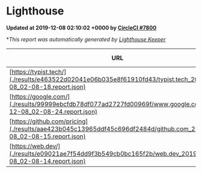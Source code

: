 
# Lighthouse

**Updated at 2019-12-08 02:10:02 +0000 by [CircleCI #7800](https://circleci.com/gh/ItinerisLtd/lighthouse-keeper-example/7800)**

**This report was automatically generated by [Lighthouse Keeper](https://github.com/itinerisltd/lighthouse-keeper)*

| URL | Performance | Accessibility | Best Practices | SEO | PWA | Updated At |
| --- | --- | --- | --- | --- | --- | --- |
| [https://typist.tech/](./results/e463522d02041e06b035e8f61910fd43/typist.tech_2019-12-08_02-08-18.report.json) | 0.98 | 0.92 | 0.79 | 1 | 0.59 | 2019-12-08T02:08:18.861Z |
| [https://google.com/](./results/99999ebcfdb78df077ad2727fd00969f/www.google.com_2019-12-08_02-08-24.report.json) | 0.94 | 0.86 | 0.93 | 0.83 | 0.56 | 2019-12-08T02:08:24.711Z |
| [https://github.com/pricing](./results/aae423b045c13965ddf45c696df2484d/github.com_2019-12-08_02-08-15.report.json) | 0.7 | 0.93 | 0.93 | 0.9 | 0.56 | 2019-12-08T02:08:15.348Z |
| [https://web.dev/](./results/e09021ae7f54dd9f3b549cb0bc165f2b/web.dev_2019-12-08_02-08-14.report.json) | 0.93 | 0.9 | 1 | 0.96 | 0.93 | 2019-12-08T02:08:14.752Z |
